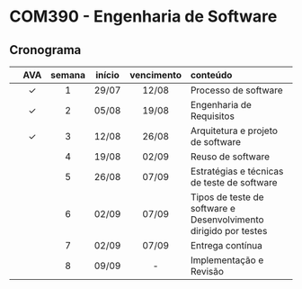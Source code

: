 # COM390 - Engenharia de Software

## Cronograma

|   | AVA | semana | início | vencimento | conteúdo |
|:---:|:---:|:---:|:---:|:---:|:---|
|  | &check; | 1 | 29/07 | 12/08 | Processo de software |
|  | &check; | 2 | 05/08 | 19/08 | Engenharia de Requisitos |
|  | &check; | 3 | 12/08 | 26/08 | Arquitetura e projeto de software |
|  |  | 4 | 19/08 | 02/09 | Reuso de software |
|  |  | 5 | 26/08 | 07/09 | Estratégias e técnicas de teste de software |
|  |  | 6 | 02/09 | 07/09 | Tipos de teste de software e Desenvolvimento dirigido por testes |
|  |  | 7 | 02/09 | 07/09 | Entrega contínua |
|  |  | 8 | 09/09 | - | Implementação e Revisão |
